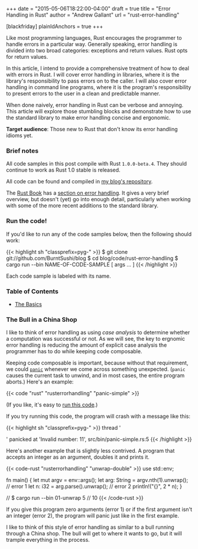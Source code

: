 +++
date = "2015-05-06T18:22:00-04:00"
draft = true
title = "Error Handling in Rust"
author = "Andrew Gallant"
url = "rust-error-handling"

[blackfriday]
plainIdAnchors = true
+++

Like most programming languages, Rust encourages the programmer to handle
errors in a particular way. Generally speaking, error handling is divided into
two broad categories: exceptions and return values. Rust opts for return
values.

In this article, I intend to provide a comprehensive treatment of how to deal
with errors in Rust. I will cover error handling in libraries, where it is the
library's responsibility to pass errors on to the caller. I will also cover
error handling in command line programs, where it is the program's
responsibility to present errors to the user in a clean and predictable manner.

When done naively, error handling in Rust can be verbose and annoying. This
article will explore those stumbling blocks and demonstrate how to use the
standard library to make error handling concise and ergonomic.

**Target audience**: Those new to Rust that don't know its error handling
idioms yet.

<!--more-->


### Brief notes

All code samples in this post compile with Rust `1.0.0-beta.4`. They should
continue to work as Rust 1.0 stable is released.

All code can be found and compiled in
[my blog's repository](https://github.com/BurntSushi/blog/tree/master/code/rust-error-handling).

The [Rust Book](http://doc.rust-lang.org/1.0.0-beta.4/book/)
has a [section on error
handling](http://doc.rust-lang.org/1.0.0-beta.4/book/error-handling.html).
It gives a very brief overview, but doesn't (yet) go into enough detail,
particularly when working with some of the more recent additions to the
standard library.


### Run the code!

If you'd like to run any of the code samples below, then the following should
work:

{{< highlight sh "classprefix=pyg-" >}}
$ git clone git://github.com/BurntSushi/blog
$ cd blog/code/rust-error-handling
$ cargo run --bin NAME-OF-CODE-SAMPLE [ args ... ]
{{< /highlight >}}

Each code sample is labeled with its name.


### Table of Contents

* [The Basics](#the-basics)


### The Bull in a China Shop

I like to think of error handling as using *case analysis* to determine whether
a computation was successful or not. As we will see, the key to ergnomic error
handling is reducing the amount of explicit case analysis the programmer has to
do while keeping code composable.

Keeping code composable is important, because without that requirement, we
could [`panic`](http://doc.rust-lang.org/std/macro.panic!.html) whenever we
come across something unexpected. (`panic` causes the current task to unwind,
and in most cases, the entire program aborts.) Here's an example:

{{< code "rust" "rusterrorhandling" "panic-simple" >}}

(If you like, it's easy to [run this code](#run-the-code).)

If you try running this code, the program will crash with a message like this:

{{< highlight sh "classprefix=pyg-" >}}
thread '<main>' panicked at 'Invalid number: 11', src/bin/panic-simple.rs:5
{{< /highlight >}}

Here's another example that is slightly less contrived. A program that accepts
an integer as an argument, doubles it and prints it.

{{< code-rust "rusterrorhandling" "unwrap-double" >}}
use std::env;

fn main() {
    let mut argv = env::args();
    let arg: String = argv.nth(1).unwrap(); // error 1
    let n: i32 = arg.parse().unwrap(); // error 2
    println!("{}", 2 * n);
}

// $ cargo run --bin 01-unwrap 5
// 10
{{< /code-rust >}}

If you give this program zero arguments (error 1) or if the first argument
isn't an integer (error 2), the program will panic just like in the first
example.

I like to think of this style of error handling as similar to a bull running
through a China shop. The bull will get to where it wants to go, but it will
trample everything in the process.


